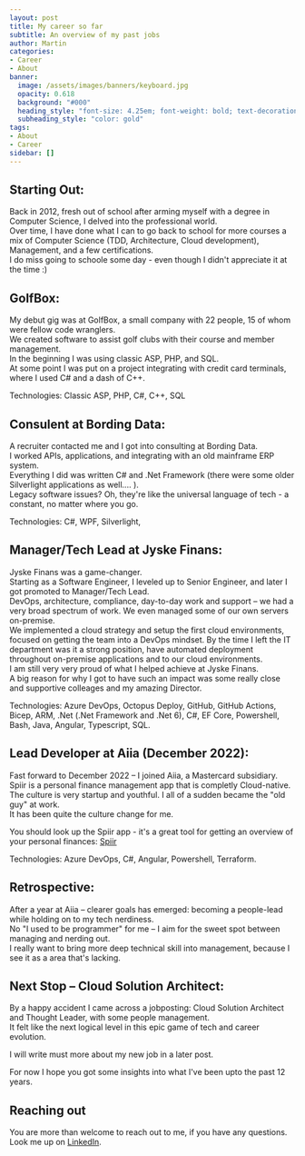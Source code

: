 ```yaml
---
layout: post
title: My career so far
subtitle: An overview of my past jobs
author: Martin
categories: 
- Career
- About
banner:
  image: /assets/images/banners/keyboard.jpg
  opacity: 0.618
  background: "#000"
  heading_style: "font-size: 4.25em; font-weight: bold; text-decoration: underline"
  subheading_style: "color: gold"
tags: 
- About
- Career
sidebar: []
---
```


## Starting Out:
Back in 2012, fresh out of school after arming myself with a degree in Computer Science, I delved into the professional world.  
Over time, I have done what I can to go back to school for more courses a mix of Computer Science (TDD, Architecture, Cloud development), Management, and a few certifications.  
I do miss going to schoole some day - even though I didn't appreciate it at the time :)

## GolfBox:
My debut gig was at GolfBox, a small company with 22 people, 15 of whom were fellow code wranglers.  
We created software to assist golf clubs with their course and member management.  
In the beginning I was using classic ASP, PHP, and SQL.  
At some point I was put on a project integrating with credit card terminals, where I used C# and a dash of C++.

Technologies: Classic ASP, PHP, C#, C++, SQL

## Consulent at Bording Data:
A recruiter contacted me and I got into consulting at Bording Data.  
I worked APIs, applications, and integrating with an old mainframe ERP system.  
Everything I did was written C# and .Net Framework (there were some older Silverlight applications as well.... ).  
Legacy software issues? Oh, they're like the universal language of tech - a constant, no matter where you go.

Technologies: C#, WPF, Silverlight, 

## Manager/Tech Lead at Jyske Finans:
Jyske Finans was a game-changer.  
Starting as a Software Engineer, I leveled up to Senior Engineer, and later I got promoted to Manager/Tech Lead.   
DevOps, architecture, compliance, day-to-day work and support – we had a very broad spectrum of work. We even managed some of our own servers on-premise.  
We implemented a cloud strategy and setup the first cloud environments, focused on getting the team into a DevOps mindset.
By the time I left the IT department was it a strong position, have automated deployment throughout on-premise applications and to our cloud environments.  
I am still very very proud of what I helped achieve at Jyske Finans.  
A big reason for why I got to have such an impact was some really close and supportive colleages and my amazing Director.

Technologies: Azure DevOps, Octopus Deploy, GitHub, GitHub Actions, Bicep, ARM, .Net (.Net Framework and .Net 6), C#, EF Core, Powershell, Bash, Java, Angular, Typescript, SQL.

## Lead Developer at Aiia (December 2022):
Fast forward to December 2022 – I joined Aiia, a Mastercard subsidiary.
Spiir is a personal finance management app that is completly Cloud-native.  
The culture is very startup and youthful. I all of a sudden became the "old guy" at work.  
It has been quite the culture change for me.

You should look up the Spiir app - it's a great tool for getting an overview of your personal finances: [Spiir](https://spiir.com)

Technologies: Azure DevOps, C#, Angular, Powershell, Terraform.

## Retrospective:
After a year at Aiia – clearer goals has emerged: becoming a people-lead while holding on to my tech nerdiness.  
No "I used to be programmer" for me – I aim for the sweet spot between managing and nerding out.  
I really want to bring more deep technical skill into management, because I see it as a area that's lacking.

## Next Stop – Cloud Solution Architect:
By a happy accident I came across a jobposting:
Cloud Solution Architect and Thought Leader, with some people management.  
It felt like the next logical level in this epic game of tech and career evolution.

I will write must more about my new job in a later post. 

For now I hope you got some insights into what I've been upto the past 12 years.

## Reaching out
You are more than welcome to reach out to me, if you have any questions.
Look me up on [LinkedIn](https://dk.linkedin.com/in/martin-bach-7a022783).
